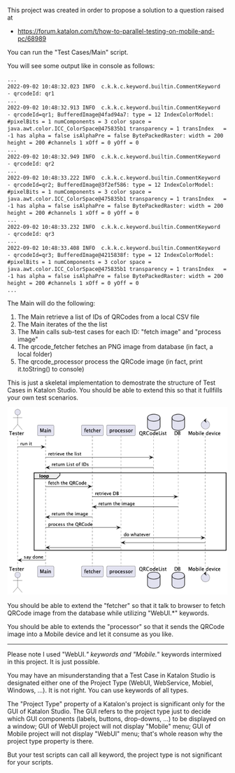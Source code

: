 
This project was created in order to propose a solution to a question raised at

- https://forum.katalon.com/t/how-to-parallel-testing-on-mobile-and-pc/68989

You can run the "Test Cases/Main" script.

You will see some output like in console as follows:

```
...
2022-09-02 10:48:32.023 INFO  c.k.k.c.keyword.builtin.CommentKeyword   - qrcodeId: qr1
...
2022-09-02 10:48:32.913 INFO  c.k.k.c.keyword.builtin.CommentKeyword   - qrcodeId=qr1; BufferedImage@4fad94a7: type = 12 IndexColorModel: #pixelBits = 1 numComponents = 3 color space = java.awt.color.ICC_ColorSpace@475835b1 transparency = 1 transIndex   = -1 has alpha = false isAlphaPre = false BytePackedRaster: width = 200 height = 200 #channels 1 xOff = 0 yOff = 0
...
2022-09-02 10:48:32.949 INFO  c.k.k.c.keyword.builtin.CommentKeyword   - qrcodeId: qr2
...
2022-09-02 10:48:33.222 INFO  c.k.k.c.keyword.builtin.CommentKeyword   - qrcodeId=qr2; BufferedImage@3f2ef586: type = 12 IndexColorModel: #pixelBits = 1 numComponents = 3 color space = java.awt.color.ICC_ColorSpace@475835b1 transparency = 1 transIndex   = -1 has alpha = false isAlphaPre = false BytePackedRaster: width = 200 height = 200 #channels 1 xOff = 0 yOff = 0
...
2022-09-02 10:48:33.232 INFO  c.k.k.c.keyword.builtin.CommentKeyword   - qrcodeId: qr3
...
2022-09-02 10:48:33.408 INFO  c.k.k.c.keyword.builtin.CommentKeyword   - qrcodeId=qr3; BufferedImage@4215838f: type = 12 IndexColorModel: #pixelBits = 1 numComponents = 3 color space = java.awt.color.ICC_ColorSpace@475835b1 transparency = 1 transIndex   = -1 has alpha = false isAlphaPre = false BytePackedRaster: width = 200 height = 200 #channels 1 xOff = 0 yOff = 0
...
```

The Main will do the following:

1. The Main retrieve a list of IDs of QRCodes from a local CSV file
2. The Main iterates of the the list
3. The Main calls sub-test cases for each ID: "fetch image" and "process image"
4. The qrcode_fetcher fetches an PNG image from database (in fact, a local folder)
5. The qrcode_processor process the QRCode image (in fact, print it.toString() to console)

This is just a skeletal implementation to demostrate the structure of Test Cases in Katalon Studio. You should be able to extend this so that it fullfills your own test scenarios.


![image](./docs/diagrams/out/sequence/sequence.png)


You should be able to extend the "fetcher" so that it talk to browser to fetch QRCode image from the database while utilizing "WebUI.*" keywords.

You should be able to extends the "processor" so that it sends the QRCode image into a Mobile device and let it consume as you like.

----

Please note I used "WebUI.*" keywords and "Mobile.*" keywords intermixed in this project. It is just possible.

You may have an misunderstanding that a Test Case in Katalon Studio is designated either one of the Project Type (WebUI, WebService, Mobiel, Windows, ...). It is not right. You can use keywords of all types.

The "Project Type" property of a Katalon's project is significant only for the GUI of Katalon Studio. The GUI refers to the project type just to decide which GUI components (labels, buttons, drop-downs, ...) to be displayed on a window; GUI of WebUI project will not display "Mobile" menu; GUI of Mobile project will not display "WebUI" menu; that's whole reason why the project type property is there.

But your test scripts can call all keyword, the project type is not significant for your scripts.


